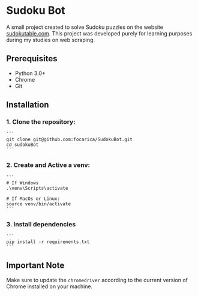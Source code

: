 # Sudoku Bot

A small project created to solve Sudoku puzzles on the website [sudokutable.com](https://sudokutable.com). This project was developed purely for learning purposes during my studies on web scraping.

## Prerequisites
* Python 3.0+
* Chrome
* Git

## Installation 
### 1. Clone the repository:
    ```        
    git clone git@github.com:focarica/SudokuBot.git
    cd sudokuBot
    ```

### 2. Create and Active a venv:
    ```
    # If Windows
    .\venv\Scripts\activate

    # If MacOs or Linux:
    source venv/bin/activate
    ```

### 3. Install dependencies
    ```
    pip install -r requirements.txt
    ```

## Important Note

Make sure to update the `chromedriver` according to the current version of Chrome installed on your machine.
